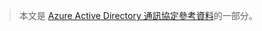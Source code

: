 > 本文是 [Azure Active Directory 通訊協定參考資料](../articles/active-directory/active-directory-protocols.md)的一部分。

<!---HONumber=AcomDC_0601_2016-->